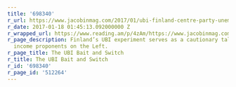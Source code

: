 ```yaml
---
title: '698340'
r_url: https://www.jacobinmag.com/2017/01/ubi-finland-centre-party-unemployment-jobs/
r_date: 2017-01-18 01:45:13.092000000 Z
r_wrapped_url: https://www.reading.am/p/4zAm/https://www.jacobinmag.com/2017/01/ubi-finland-centre-party-unemployment-jobs/
r_page_description: Finland’s UBI experiment serves as a cautionary tale for basic
  income proponents on the Left.
r_page_title: The UBI Bait and Switch
r_title: The UBI Bait and Switch
r_id: '698340'
r_page_id: '512264'
---
```


